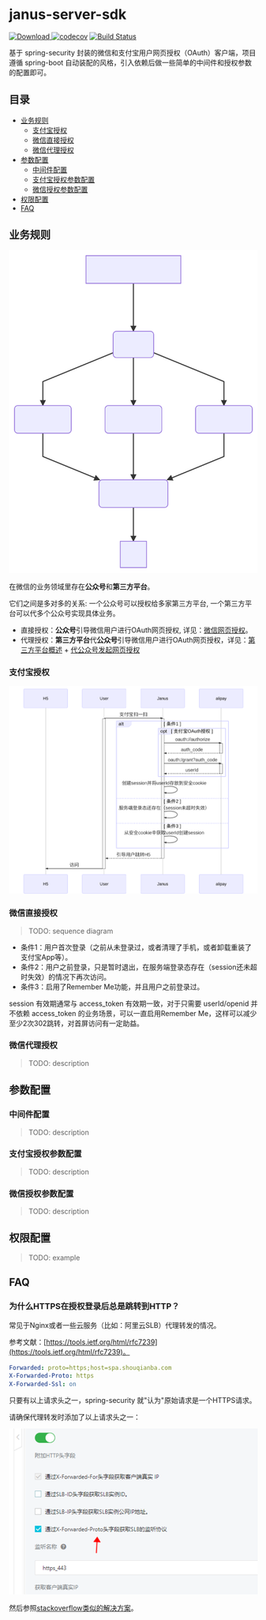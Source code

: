 # janus-server-sdk

[ ![Download](https://api.bintray.com/packages/freeman/janus-server-sdk/com.github.xuyuanxiang%3Ajanus-server-sdk/images/download.svg) ](https://bintray.com/freeman/janus-server-sdk/com.github.xuyuanxiang%3Ajanus-server-sdk/_latestVersion)
[![codecov](https://codecov.io/gh/xuyuanxiang/janus-server-sdk/branch/master/graph/badge.svg)](https://codecov.io/gh/xuyuanxiang/janus-server-sdk)
[![Build Status](https://travis-ci.org/xuyuanxiang/janus-server-sdk.svg?branch=master)](https://travis-ci.org/xuyuanxiang/janus-server-sdk)

基于 spring-security 封装的微信和支付宝用户网页授权（OAuth）客户端，项目遵循 spring-boot 自动装配的风格，引入依赖后做一些简单的中间件和授权参数的配置即可。

## 目录

+ [业务规则](#业务规则)
    - [支付宝授权](#支付宝授权)
    - [微信直接授权](#微信直接授权)
    - [微信代理授权](#微信代理授权)
+ [参数配置](#参数配置)
    - [中间件配置](#中间件配置)
    - [支付宝授权参数配置](#支付宝授权参数配置)
    - [微信授权参数配置](#微信授权参数配置)
+ [权限配置](#权限配置)
+ [FAQ](#FAQ)

## 业务规则

![](doc/flow.svg)

在微信的业务领域里存在**公众号**和**第三方平台**。

它们之间是多对多的关系: 一个公众号可以授权给多家第三方平台, 一个第三方平台可以代多个公众号实现具体业务。

+ 直接授权：**公众号**引导微信用户进行OAuth网页授权, 详见：[微信网页授权](https://mp.weixin.qq.com/wiki?action=doc&id=mp1421140842&t=0.888455262701805)。
+ 代理授权：**第三方平台**代**公众号**引导微信用户进行OAuth网页授权，详见：[第三方平台概述](https://open.weixin.qq.com/cgi-bin/showdocument?action=dir_list&t=resource/res_list&verify=1&id=open1419318292&token=&lang=zh_CN) + [代公众号发起网页授权](https://open.weixin.qq.com/cgi-bin/showdocument?action=dir_list&t=resource/res_list&verify=1&id=open1419318590&token=&lang=zh_CN)

### 支付宝授权

![](doc/alipay.svg)

### 微信直接授权

> TODO: sequence diagram

+ 条件1：用户首次登录（之前从未登录过，或者清理了手机，或者卸载重装了支付宝App等）。
+ 条件2：用户之前登录，只是暂时退出，在服务端登录态存在（session还未超时失效）的情况下再次访问。
+ 条件3：启用了Remember Me功能，并且用户之前登录过。

session 有效期通常与 access_token 有效期一致，对于只需要 userId/openid 并不依赖 access_token 的业务场景，可以一直启用Remember Me，这样可以减少至少2次302跳转，对首屏访问有一定助益。


### 微信代理授权

> TODO: description

## 参数配置

### 中间件配置

> TODO: description

### 支付宝授权参数配置

> TODO: description

### 微信授权参数配置

> TODO: description

## 权限配置

> TODO: example

## FAQ

### 为什么HTTPS在授权登录后总是跳转到HTTP？

常见于Nginx或者一些云服务（比如：阿里云SLB）代理转发的情况。

参考文献：[https://tools.ietf.org/html/rfc7239](https://tools.ietf.org/html/rfc7239)。

```yaml
Forwarded: proto=https;host=spa.shouqianba.com
X-Forwarded-Proto: https
X-Forwarded-Ssl: on
```

只要有以上请求头之一，spring-security 就"认为"原始请求是一个HTTPS请求。

请确保代理转发时添加了以上请求头之一：

![](doc/slb.png)

然后参照[stackoverflow类似的解决方案](https://stackoverflow.com/questions/51404552/spring-boot-oauth-always-redirecting-to-http-ibm-cloud-cf-spring-boot-2)。
